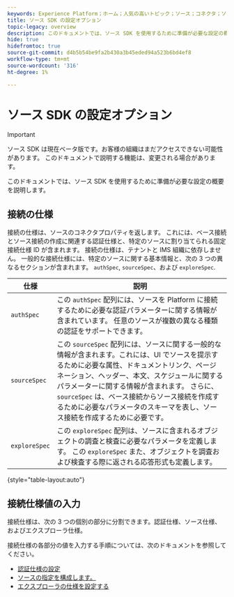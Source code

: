 ```yaml
---
keywords: Experience Platform；ホーム；人気の高いトピック；ソース；コネクタ；ソースコネクタ；ソース sdk;SDK;SDK
title: ソース SDK の設定オプション
topic-legacy: overview
description: このドキュメントでは、ソース SDK を使用するために準備が必要な設定の概要を説明します。
hide: true
hidefromtoc: true
source-git-commit: d4b5b54be9fa2b430a3b45eded94a523b6bd4ef8
workflow-type: tm+mt
source-wordcount: '316'
ht-degree: 1%

---
```


# ソース SDK の設定オプション

>[!IMPORTANT]
>
>ソース SDK は現在ベータ版です。お客様の組織はまだアクセスできない可能性があります。 このドキュメントで説明する機能は、変更される場合があります。

このドキュメントでは、ソース SDK を使用するために準備が必要な設定の概要を説明します。

## 接続の仕様

接続の仕様は、ソースのコネクタプロパティを返します。 これには、ベース接続とソース接続の作成に関連する認証仕様と、特定のソースに割り当てられる固定接続仕様 ID が含まれます。 接続の仕様は、テナントと IMS 組織に依存しません。 一般的な接続仕様には、特定のソースに関する基本情報と、次の 3 つの異なるセクションが含まれます。 `authSpec`, `sourceSpec`、および `exploreSpec`.

| 仕様 | 説明 |
| --- | --- |
| `authSpec` | この `authSpec` 配列には、ソースを Platform に接続するために必要な認証パラメーターに関する情報が含まれています。 任意のソースが複数の異なる種類の認証をサポートできます。 |
| `sourceSpec` | この `sourceSpec` 配列には、ソースに関する一般的な情報が含まれます。これには、UI でソースを提示するために必要な属性、ドキュメントリンク、ページネーション、ヘッダー、本文、スケジュールに関するパラメーターに関する情報が含まれます。 さらに、 `sourceSpec` は、ベース接続からソース接続を作成するために必要なパラメータのスキーマを表し、ソース接続を作成するために必要です。 |
| `exploreSpec` | この `exploreSpec` 配列は、ソースに含まれるオブジェクトの調査と検査に必要なパラメータを定義します。 この `exploreSpec` また、オブジェクトを調査および検査する際に返される応答形式も定義します。 |

{style=&quot;table-layout:auto&quot;}

## 接続仕様値の入力

接続仕様は、次の 3 つの個別の部分に分割できます。認証仕様、ソース仕様、およびエクスプローラ仕様。

接続仕様の各部分の値を入力する手順については、次のドキュメントを参照してください。

* [認証仕様の設定](./authspec.md)
* [ソースの指定を構成します。](./sourcespec.md)
* [エクスプローラの仕様を設定する](./explorespec.md)


